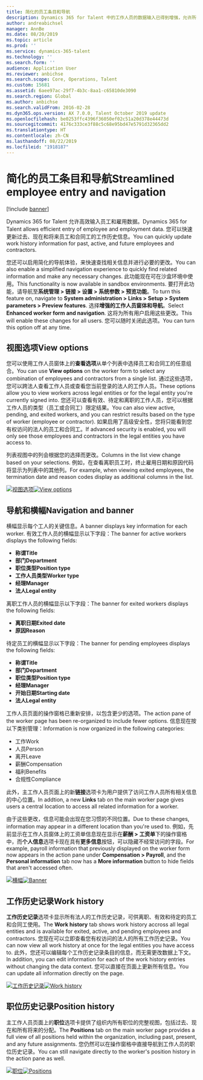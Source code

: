 ```yaml
---
title: 简化的员工条目和导航
description: Dynamics 365 for Talent 中的工作人员的数据输入已得到增强，允许所有员工（过去、现在或将来）快速输入。 已更新简化/整合的导航模型，可以快速查找相关信息并查看和进行任何必要的更新。
author: andreabichsel
manager: AnnBe
ms.date: 08/20/2019
ms.topic: article
ms.prod: ''
ms.service: dynamics-365-talent
ms.technology: ''
ms.search.form: ''
audience: Application User
ms.reviewer: anbichse
ms.search.scope: Core, Operations, Talent
ms.custom: 15681
ms.assetid: 6aee97ac-29f7-4b3c-8aa1-c65810de3090
ms.search.region: Global
ms.author: anbichse
ms.search.validFrom: 2016-02-28
ms.dyn365.ops.version: AX 7.0.0, Talent October 2019 update
ms.openlocfilehash: be0253ffc4396f36050ef02c51a20d378e44473d
ms.sourcegitcommit: 4176c333ce3f88c5c68e95bd47e5791d32365dd2
ms.translationtype: HT
ms.contentlocale: zh-CN
ms.lasthandoff: 08/22/2019
ms.locfileid: "1918187"
---
```

# <a name="streamlined-employee-entry-and-navigation"></a><span data-ttu-id="c511f-104">简化的员工条目和导航</span><span class="sxs-lookup"><span data-stu-id="c511f-104">Streamlined employee entry and navigation</span></span>

[!include [banner](includes/banner.md)]

<span data-ttu-id="c511f-105">Dynamics 365 for Talent 允许高效输入员工和雇用数据。</span><span class="sxs-lookup"><span data-stu-id="c511f-105">Dynamics 365 for Talent allows efficient entry of employee and employment data.</span></span> <span data-ttu-id="c511f-106">您可以快速更新过去、现在和将来员工和合同工的工作历史信息。</span><span class="sxs-lookup"><span data-stu-id="c511f-106">You can quickly update work history information for past, active, and future employees and contractors.</span></span>

<span data-ttu-id="c511f-107">您还可以启用简化的导航体验，来快速查找相关信息并进行必要的更改。</span><span class="sxs-lookup"><span data-stu-id="c511f-107">You can also enable a simplified navigation experience to quickly find related information and make any necessary changes.</span></span> <span data-ttu-id="c511f-108">此功能现在可在沙盒环境中使用。</span><span class="sxs-lookup"><span data-stu-id="c511f-108">This functionality is now available in sandbox environments.</span></span> <span data-ttu-id="c511f-109">要打开此功能，请导航至**系统管理 > 链接 > 设置 > 系统参数 > 预览功能**。</span><span class="sxs-lookup"><span data-stu-id="c511f-109">To turn this feature on, navigate to **System administration > Links > Setup > System parameters > Preview features**.</span></span> <span data-ttu-id="c511f-110">选择**增强的工作人员窗体和导航**。</span><span class="sxs-lookup"><span data-stu-id="c511f-110">Select **Enhanced worker form and navigation**.</span></span> <span data-ttu-id="c511f-111">这将为所有用户启用这些更改。</span><span class="sxs-lookup"><span data-stu-id="c511f-111">This will enable these changes for all users.</span></span> <span data-ttu-id="c511f-112">您可以随时关闭此选项。</span><span class="sxs-lookup"><span data-stu-id="c511f-112">You can turn this option off at any time.</span></span>

## <a name="view-options"></a><span data-ttu-id="c511f-113">视图选项</span><span class="sxs-lookup"><span data-stu-id="c511f-113">View options</span></span>

<span data-ttu-id="c511f-114">您可以使用工作人员窗体上的**查看选项**从单个列表中选择员工和合同工的任意组合。</span><span class="sxs-lookup"><span data-stu-id="c511f-114">You can use **View options** on the worker form to select any combination of employees and contractors from a single list.</span></span> <span data-ttu-id="c511f-115">通过这些选项，您可以跨法人查看工作人员或查看您当前登录的法人的工作人员。</span><span class="sxs-lookup"><span data-stu-id="c511f-115">These options allow you to view workers across legal entities or for the legal entity you're currently signed into.</span></span> <span data-ttu-id="c511f-116">您还可以查看有效、待定和离职的工作人员，您可以根据工作人员的类型（员工或合同工）限定结果。</span><span class="sxs-lookup"><span data-stu-id="c511f-116">You can also view active, pending, and exited workers, and you can restrict results based on the type of worker (employee or contractor).</span></span> <span data-ttu-id="c511f-117">如果启用了高级安全性，您将只能看到您有权访问的法人的员工和合同工。</span><span class="sxs-lookup"><span data-stu-id="c511f-117">If advanced security is enabled, you will only see those employees and contractors in the legal entities you have access to.</span></span>

<span data-ttu-id="c511f-118">列表视图中的列会根据您的选择而更改。</span><span class="sxs-lookup"><span data-stu-id="c511f-118">Columns in the list view change based on your selections.</span></span> <span data-ttu-id="c511f-119">例如，在查看离职员工时，终止雇用日期和原因代码将显示为列表中的其他列。</span><span class="sxs-lookup"><span data-stu-id="c511f-119">For example, when viewing exited employees, the termination date and reason codes display as additional columns in the list.</span></span> 

<span data-ttu-id="c511f-120">[![视图选项](./media/Worker-view-option.png)](./media/worker-view-option.png)</span><span class="sxs-lookup"><span data-stu-id="c511f-120">[![View options](./media/Worker-view-option.png)](./media/worker-view-option.png)</span></span>

## <a name="navigation-and-banner"></a><span data-ttu-id="c511f-121">导航和横幅</span><span class="sxs-lookup"><span data-stu-id="c511f-121">Navigation and banner</span></span>

<span data-ttu-id="c511f-122">横幅显示每个工人的关键信息。</span><span class="sxs-lookup"><span data-stu-id="c511f-122">A banner displays key information for each worker.</span></span> <span data-ttu-id="c511f-123">有效工作人员的横幅显示以下字段：</span><span class="sxs-lookup"><span data-stu-id="c511f-123">The banner for active workers displays the following fields:</span></span>

- <span data-ttu-id="c511f-124">**称谓**</span><span class="sxs-lookup"><span data-stu-id="c511f-124">**Title**</span></span>
- <span data-ttu-id="c511f-125">**部门**</span><span class="sxs-lookup"><span data-stu-id="c511f-125">**Department**</span></span>
- <span data-ttu-id="c511f-126">**职位类型**</span><span class="sxs-lookup"><span data-stu-id="c511f-126">**Position type**</span></span>
- <span data-ttu-id="c511f-127">**工作人员类型**</span><span class="sxs-lookup"><span data-stu-id="c511f-127">**Worker type**</span></span>
- <span data-ttu-id="c511f-128">**经理**</span><span class="sxs-lookup"><span data-stu-id="c511f-128">**Manager**</span></span>
- <span data-ttu-id="c511f-129">**法人**</span><span class="sxs-lookup"><span data-stu-id="c511f-129">**Legal entity**</span></span>

<span data-ttu-id="c511f-130">离职工作人员的横幅显示以下字段：</span><span class="sxs-lookup"><span data-stu-id="c511f-130">The banner for exited workers displays the following fields:</span></span>

- <span data-ttu-id="c511f-131">**离职日期**</span><span class="sxs-lookup"><span data-stu-id="c511f-131">**Exited date**</span></span>
- <span data-ttu-id="c511f-132">**原因**</span><span class="sxs-lookup"><span data-stu-id="c511f-132">**Reason**</span></span>

<span data-ttu-id="c511f-133">待定员工的横幅显示以下字段：</span><span class="sxs-lookup"><span data-stu-id="c511f-133">The banner for pending employees displays the following fields:</span></span>

- <span data-ttu-id="c511f-134">**称谓**</span><span class="sxs-lookup"><span data-stu-id="c511f-134">**Title**</span></span>
- <span data-ttu-id="c511f-135">**部门**</span><span class="sxs-lookup"><span data-stu-id="c511f-135">**Department**</span></span>
- <span data-ttu-id="c511f-136">**职位类型**</span><span class="sxs-lookup"><span data-stu-id="c511f-136">**Position type**</span></span>
- <span data-ttu-id="c511f-137">**经理**</span><span class="sxs-lookup"><span data-stu-id="c511f-137">**Manager**</span></span>
- <span data-ttu-id="c511f-138">**开始日期**</span><span class="sxs-lookup"><span data-stu-id="c511f-138">**Starting date**</span></span>
- <span data-ttu-id="c511f-139">**法人**</span><span class="sxs-lookup"><span data-stu-id="c511f-139">**Legal entity**</span></span>

<span data-ttu-id="c511f-140">工作人员页面的操作窗格已重新安排，以包含更少的选项。</span><span class="sxs-lookup"><span data-stu-id="c511f-140">The action pane of the worker page has been re-organized to include fewer options.</span></span> <span data-ttu-id="c511f-141">信息现在按以下类别管理：</span><span class="sxs-lookup"><span data-stu-id="c511f-141">Information is now organized in the following categories:</span></span> 

- <span data-ttu-id="c511f-142">工作</span><span class="sxs-lookup"><span data-stu-id="c511f-142">Work</span></span>
- <span data-ttu-id="c511f-143">人员</span><span class="sxs-lookup"><span data-stu-id="c511f-143">Person</span></span>
- <span data-ttu-id="c511f-144">离开</span><span class="sxs-lookup"><span data-stu-id="c511f-144">Leave</span></span>
- <span data-ttu-id="c511f-145">薪酬</span><span class="sxs-lookup"><span data-stu-id="c511f-145">Compensation</span></span>
- <span data-ttu-id="c511f-146">福利</span><span class="sxs-lookup"><span data-stu-id="c511f-146">Benefits</span></span>
- <span data-ttu-id="c511f-147">合规性</span><span class="sxs-lookup"><span data-stu-id="c511f-147">Compliance</span></span>

<span data-ttu-id="c511f-148">此外，主工作人员页面上的新**链接**选项卡为用户提供了访问工作人员所有相关信息的中心位置。</span><span class="sxs-lookup"><span data-stu-id="c511f-148">In addtion, a new **Links** tab on the main worker page gives users a central location to access all related information for a worker.</span></span>

<span data-ttu-id="c511f-149">由于这些更改，信息可能会出现在您习惯的不同位置。</span><span class="sxs-lookup"><span data-stu-id="c511f-149">Due to these changes, information may appear in a different location than you're used to.</span></span> <span data-ttu-id="c511f-150">例如，先前显示在工作人员窗体上的工资单信息现在显示在**薪酬 > 工资单**下的操作窗格中，而**个人信息**选项卡现在具有**更多信息**按钮，可以隐藏不经常访问的字段。</span><span class="sxs-lookup"><span data-stu-id="c511f-150">For example, payroll information that previously displayed on the worker form now appears in the action pane under **Compensation > Payroll**, and the **Personal information** tab now has a **More information** button to hide fields that aren't accessed often.</span></span>

<span data-ttu-id="c511f-151">[![横幅](./media/Banner.png)](./media/Banner.png)</span><span class="sxs-lookup"><span data-stu-id="c511f-151">[![Banner](./media/Banner.png)](./media/Banner.png)</span></span>

## <a name="work-history"></a><span data-ttu-id="c511f-152">工作历史记录</span><span class="sxs-lookup"><span data-stu-id="c511f-152">Work history</span></span>

<span data-ttu-id="c511f-153">**工作历史记录**选项卡显示所有法人的工作历史记录，可供离职、有效和待定的员工和合同工使用。</span><span class="sxs-lookup"><span data-stu-id="c511f-153">The **Work history** tab shows work history accross all legal entities and is available for exited, active, and pending employees and contractors.</span></span> <span data-ttu-id="c511f-154">您现在可以立即查看您有权访问的法人的所有工作历史记录。</span><span class="sxs-lookup"><span data-stu-id="c511f-154">You can now view all work history at once for the legal entities you have access to.</span></span> <span data-ttu-id="c511f-155">此外，您还可以编辑每个工作历史记录条目的信息，而无需更改数据上下文。</span><span class="sxs-lookup"><span data-stu-id="c511f-155">In addition, you can edit information for each of the work history entries without changing the data context.</span></span> <span data-ttu-id="c511f-156">您可以直接在页面上更新所有信息。</span><span class="sxs-lookup"><span data-stu-id="c511f-156">You can update all information directly on the page.</span></span> 

<span data-ttu-id="c511f-157">[![工作历史记录](./media/Worker-work-history.png)](./media/Worker-work-history.png)</span><span class="sxs-lookup"><span data-stu-id="c511f-157">[![Work history](./media/Worker-work-history.png)](./media/Worker-work-history.png)</span></span>

## <a name="position-history"></a><span data-ttu-id="c511f-158">职位历史记录</span><span class="sxs-lookup"><span data-stu-id="c511f-158">Position history</span></span>

<span data-ttu-id="c511f-159">主工作人员页面上的**职位**选项卡提供了组织内所有职位的完整视图，包括过去、现在和所有将来的分配。</span><span class="sxs-lookup"><span data-stu-id="c511f-159">The **Positions** tab on the main worker page provides a full view of all positions held within the organization, including past, present, and any future assignments.</span></span> <span data-ttu-id="c511f-160">您仍然可以在操作窗格中直接导航到工作人员的职位历史记录。</span><span class="sxs-lookup"><span data-stu-id="c511f-160">You can still navigate directly to the worker's position history in the action pane as well.</span></span>

<span data-ttu-id="c511f-161">[![职位](./media/Worker-position-history.png)](./media/Worker-position-history.png)</span><span class="sxs-lookup"><span data-stu-id="c511f-161">[![Positions](./media/Worker-position-history.png)](./media/Worker-position-history.png)</span></span>

